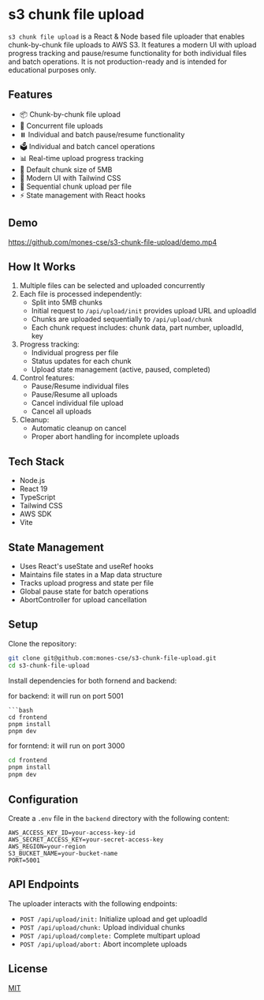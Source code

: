 # s3 chunk file upload

`s3 chunk file upload` is a React & Node based file uploader that enables chunk-by-chunk file uploads to AWS S3. It features a modern UI with upload progress tracking and pause/resume functionality for both individual files and batch operations. It is not production-ready and is intended for educational purposes only.

## Features

- 📦 Chunk-by-chunk file upload
- 🚀 Concurrent file uploads
- ⏸️ Individual and batch pause/resume functionality
- 🗳️ Individual and batch cancel operations
- 📊 Real-time upload progress tracking
- 🎯 Default chunk size of 5MB
- 🎨 Modern UI with Tailwind CSS
- 🔄 Sequential chunk upload per file
- ⚡ State management with React hooks

## Demo

<!-- ![Demo](./demo.gif) -->

https://github.com/mones-cse/s3-chunk-file-upload/demo.mp4

## How It Works

1. Multiple files can be selected and uploaded concurrently
2. Each file is processed independently:
   - Split into 5MB chunks
   - Initial request to `/api/upload/init` provides upload URL and uploadId
   - Chunks are uploaded sequentially to `/api/upload/chunk`
   - Each chunk request includes: chunk data, part number, uploadId, key
3. Progress tracking:
   - Individual progress per file
   - Status updates for each chunk
   - Upload state management (active, paused, completed)
4. Control features:
   - Pause/Resume individual files
   - Pause/Resume all uploads
   - Cancel individual file upload
   - Cancel all uploads
5. Cleanup:
   - Automatic cleanup on cancel
   - Proper abort handling for incomplete uploads

## Tech Stack

- Node.js
- React 19
- TypeScript
- Tailwind CSS
- AWS SDK
- Vite

## State Management

- Uses React's useState and useRef hooks
- Maintains file states in a Map data structure
- Tracks upload progress and state per file
- Global pause state for batch operations
- AbortController for upload cancellation

## Setup

Clone the repository:

```bash
git clone git@github.com:mones-cse/s3-chunk-file-upload.git
cd s3-chunk-file-upload
```

Install dependencies for both fornend and backend:

for backend: it will run on port 5001

````
```bash
cd frontend
pnpm install
pnpm dev
````

for forntend: it will run on port 3000

```bash
cd frontend
pnpm install
pnpm dev
```

## Configuration

Create a `.env` file in the `backend` directory with the following content:

```env
AWS_ACCESS_KEY_ID=your-access-key-id
AWS_SECRET_ACCESS_KEY=your-secret-access-key
AWS_REGION=your-region
S3_BUCKET_NAME=your-bucket-name
PORT=5001
```

## API Endpoints

The uploader interacts with the following endpoints:

- `POST /api/upload/init:` Initialize upload and get uploadId
- `POST /api/upload/chunk:` Upload individual chunks
- `POST /api/upload/complete:` Complete multipart upload
- `POST /api/upload/abort:` Abort incomplete uploads

## License

[MIT](https://choosealicense.com/licenses/mit/)
